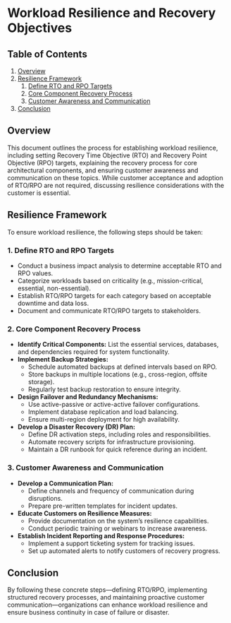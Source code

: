 # Workload Resilience and Recovery Objectives

## Table of Contents
1. [Overview](#overview)
2. [Resilience Framework](#resilience-framework)
   1. [Define RTO and RPO Targets](#1-define-rto-and-rpo-targets)
   2. [Core Component Recovery Process](#2-core-component-recovery-process)
   3. [Customer Awareness and Communication](#3-customer-awareness-and-communication)
3. [Conclusion](#conclusion)

## Overview
This document outlines the process for establishing workload resilience, including setting Recovery Time Objective (RTO) and Recovery Point Objective (RPO) targets, explaining the recovery process for core architectural components, and ensuring customer awareness and communication on these topics. While customer acceptance and adoption of RTO/RPO are not required, discussing resilience considerations with the customer is essential.

## Resilience Framework
To ensure workload resilience, the following steps should be taken:

### 1. Define RTO and RPO Targets
   - Conduct a business impact analysis to determine acceptable RTO and RPO values.
   - Categorize workloads based on criticality (e.g., mission-critical, essential, non-essential).
   - Establish RTO/RPO targets for each category based on acceptable downtime and data loss.
   - Document and communicate RTO/RPO targets to stakeholders.

### 2. Core Component Recovery Process
   - **Identify Critical Components:** List the essential services, databases, and dependencies required for system functionality.
   - **Implement Backup Strategies:**
     - Schedule automated backups at defined intervals based on RPO.
     - Store backups in multiple locations (e.g., cross-region, offsite storage).
     - Regularly test backup restoration to ensure integrity.
   - **Design Failover and Redundancy Mechanisms:**
     - Use active-passive or active-active failover configurations.
     - Implement database replication and load balancing.
     - Ensure multi-region deployment for high availability.
   - **Develop a Disaster Recovery (DR) Plan:**
     - Define DR activation steps, including roles and responsibilities.
     - Automate recovery scripts for infrastructure provisioning.
     - Maintain a DR runbook for quick reference during an incident.

### 3. Customer Awareness and Communication
   - **Develop a Communication Plan:**
     - Define channels and frequency of communication during disruptions.
     - Prepare pre-written templates for incident updates.
   - **Educate Customers on Resilience Measures:**
     - Provide documentation on the system’s resilience capabilities.
     - Conduct periodic training or webinars to increase awareness.
   - **Establish Incident Reporting and Response Procedures:**
     - Implement a support ticketing system for tracking issues.
     - Set up automated alerts to notify customers of recovery progress.

## Conclusion
By following these concrete steps—defining RTO/RPO, implementing structured recovery processes, and maintaining proactive customer communication—organizations can enhance workload resilience and ensure business continuity in case of failure or disaster.